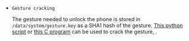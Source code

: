 * `Gesture cracking`

    The gesture needed to unlock the phone is stored in `/data/system/gesture.key` as a SHA1 hash of the gesture. [This python script](./Tools/gesture_cracker.py) or [this C program](./Tools/gesture_cracker.c) can be used to crack the gesture, .